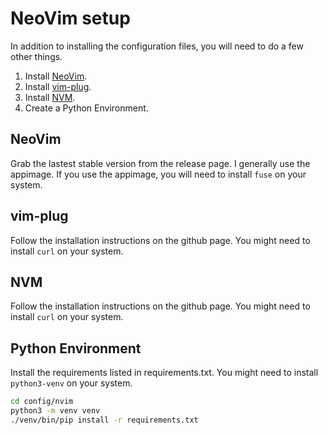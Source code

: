 # NeoVim setup

In addition to installing the configuration files, you will need to do a few
other things.

1. Install [NeoVim](https://github.com/neovim/neovim/releases/).
2. Install [vim-plug](https://github.com/junegunn/vim-plug).
3. Install [NVM](https://github.com/nvm-sh/nvm).
4. Create a Python Environment.

## NeoVim

Grab the lastest stable version from the release page. I generally use the
appimage. If you use the appimage, you will need to install `fuse` on your
system.

## vim-plug

Follow the installation instructions on the github page. You might need to
install `curl` on your system.

## NVM

Follow the installation instructions on the github page. You might need to
install `curl` on your system.

## Python Environment

Install the requirements listed in requirements.txt. You might need to install
`python3-venv` on your system.

```bash
cd config/nvim
python3 -m venv venv
./venv/bin/pip install -r requirements.txt
```
